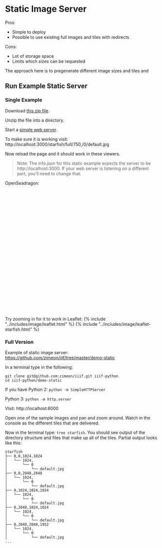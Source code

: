 # Static Image Server

Pros:
- Simple to deploy
- Possible to use existing full images and tiles with redirects

Cons:
- Lot of storage space
- Limits which sizes can be requested

The approach here is to pregenerate different image sizes and tiles and

## Run Example Static Server

### Single Example

Download <a href="../assets/starfish.zip" target="_blank">this zip file</a>.

Unzip the file into a directory.

Start a [simple web server](../preparation/web-server.md).

To make sure it is working visit: http://localhost:3000/starfish/full/750,/0/default.jpg

Now reload the page and it should work in these viewers.

> Note: The info.json for this static example expects the server to be http://localhost:3000. If your web server is listening on a different port, you'll need to change that.

OpenSeadragon:
<!-- #todo:0 move OSD to separate include files -->
<script src="https://cdnjs.cloudflare.com/ajax/libs/openseadragon/2.3.0/openseadragon.min.js"></script>
<div id="osd" style="width:100%;height:400px;"></div>
<script>
OpenSeadragon({
        id: "osd",
        prefixUrl: "https://cdnjs.cloudflare.com/ajax/libs/openseadragon/2.3.0/images/",
        tileSources: "http://localhost:3000/starfish/info.json"
    });
</script>

Try zooming in for it to work in Leaflet:
{% include "../includes/image/leaflet.html" %}
{% include "../includes/image/leaflet-starfish.html" %}

<!-- #todo:0 Do I need more instructions here for starting the web server? -->

### Full Version

Example of static image server:
https://github.com/zimeon/iiif/tree/master/demo-static

In a terminal type in the following:

```
git clone git@github.com:zimeon/iiif.git iiif-python
cd iiif-python/demo-static
```

If you have Python 2:
`python -m SimpleHTTPServer`

Python 3:
`python -m http.server`

Visit: http://localhost:8000

Open one of the sample images and pan and zoom around. Watch in the console as the different tiles that are delivered.

Now in the terminal type: `tree starfish`. You should see output of the directory structure and files that make up all of the tiles. Partial output looks like this:

```
starfish
├── 0,0,1024,1024
│   └── 1024,
│       └── 0
│           └── default.jpg
├── 0,0,2048,2048
│   └── 1024,
│       └── 0
│           └── default.jpg
├── 0,1024,1024,1024
│   └── 1024,
│       └── 0
│           └── default.jpg
├── 0,2048,1024,1024
│   └── 1024,
│       └── 0
│           └── default.jpg
├── 0,2048,2048,1952
│   └── 1024,
│       └── 0
│           └── default.jpg
...
```

